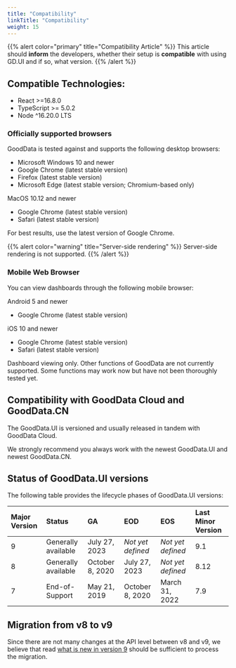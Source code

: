 ```yaml
---
title: "Compatibility"
linkTitle: "Compatibility"
weight: 15
---
```


{{% alert color="primary" title="Compatibility Article" %}}
This article should **inform** the developers, whether their setup is **compatible** with using GD.UI and if so, what version.
{{% /alert %}}

## Compatible Technologies:

-   React >=16.8.0
-   TypeScript >= 5.0.2
-   Node ^16.20.0 LTS

### Officially supported browsers

GoodData is tested against and supports the following desktop browsers:

-   Microsoft Windows 10 and newer
-   Google Chrome (latest stable version)
-   Firefox (latest stable version)
-   Microsoft Edge (latest stable version; Chromium-based only)

MacOS 10.12 and newer

-   Google Chrome (latest stable version)
-   Safari (latest stable version)

For best results, use the latest version of Google Chrome.

{{% alert color="warning" title="Server-side rendering" %}}
Server-side rendering is not supported.
{{% /alert %}}

### Mobile Web Browser

You can view dashboards through the following mobile browser:

Android 5 and newer

-   Google Chrome (latest stable version)

iOS 10 and newer

-   Google Chrome (latest stable version)
-   Safari (latest stable version)

Dashboard viewing only. Other functions of GoodData are not currently supported. Some functions may work now but have not been thoroughly tested yet.

## Compatibility with GoodData Cloud and GoodData.CN

The GoodData.UI is versioned and usually released in tandem with GoodData Cloud.

We strongly recommend you always work with the newest GoodData.UI and newest GoodData.CN.

## Status of GoodData.UI versions

The following table provides the lifecycle phases of GoodData.UI versions:

| Major Version | Status              | GA              | EOD               | EOS               | Last Minor Version |
| :------------ | :------------------ | :-------------- | :---------------- | :---------------- | :----------------- |
| 9             | Generally available | July 27, 2023   | _Not yet defined_ | _Not yet defined_ | 9.1                |
| 8             | Generally available | October 8, 2020 | July 27, 2023     | _Not yet defined_ | 8.12               |
| 7             | End-of-Support      | May 21, 2019    | October 8, 2020   | March 31, 2022    | 7.9                |

## Migration from v8 to v9

Since there are not many changes at the API level between v8 and v9, we believe that read [what is new in version 9](../../whats_new/) should be sufficient to process the migration.
